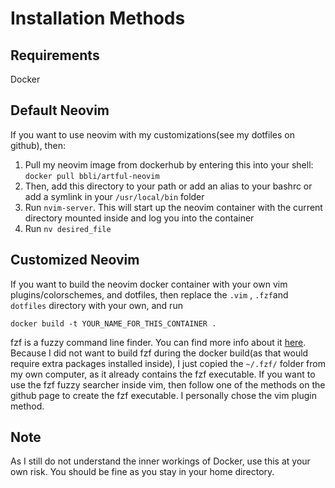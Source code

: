 # Installation Methods

## Requirements
Docker

## Default Neovim
If you want to use neovim with my customizations(see my dotfiles on github), then:
1. Pull my neovim image from dockerhub by entering this into your shell: `docker pull bbli/artful-neovim`
2. Then, add this directory to your path or add an alias to your bashrc or add a symlink in your `/usr/local/bin` folder
3. Run `nvim-server`. This will start up the neovim container with the current directory mounted inside and log you into the container
4. Run `nv desired_file`

## Customized Neovim
If you want to build the neovim docker container with your own vim plugins/colorschemes, and dotfiles, then replace the `.vim` , `.fzf`and `dotfiles` directory with your own, and run 
```
docker build -t YOUR_NAME_FOR_THIS_CONTAINER .
```

fzf is a fuzzy command line finder. You can find more info about it [here](https://github.com/junegunn/fzf).
Because I did not want to build fzf during the docker build(as that would require extra packages installed inside), I just copied the `~/.fzf/` folder from my own computer, as it already contains the fzf executable. 
If you want to use the fzf fuzzy searcher inside vim, then follow one of the methods on the github page to create the fzf executable. I personally chose the vim plugin method.

## Note
As I still do not understand the inner workings of Docker, use this at your own risk. You should be fine as you stay in your home directory.
